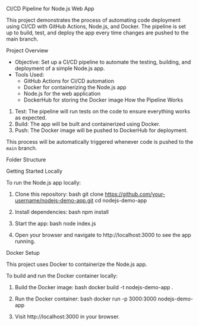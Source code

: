 
 CI/CD Pipeline for Node.js Web App

This project demonstrates the process of automating code deployment using CI/CD with GitHub Actions, Node.js, and Docker. The pipeline is set up to build, test, and deploy the app every time changes are pushed to the main branch.

 Project Overview

- Objective: Set up a CI/CD pipeline to automate the testing, building, and deployment of a simple Node.js app.
- Tools Used:
  - GitHub Actions for CI/CD automation
  - Docker for containerizing the Node.js app
  - Node.js for the web application
  - DockerHub for storing the Docker image
 How the Pipeline Works

1. Test: The pipeline will run tests on the code to ensure everything works as expected.
2. Build: The app will be built and containerized using Docker.
3. Push: The Docker image will be pushed to DockerHub for deployment.

This process will be automatically triggered whenever code is pushed to the `main` branch.

 Folder Structure


Getting Started Locally

To run the Node.js app locally:

1. Clone this repository:
   bash
   git clone https://github.com/your-username/nodejs-demo-app.git
   cd nodejs-demo-app
   

2. Install dependencies:
   bash
   npm install
   

3. Start the app:
   bash
   node index.js
   

4. Open your browser and navigate to http://localhost:3000 to see the app running.

 Docker Setup

This project uses Docker to containerize the Node.js app.

 To build and run the Docker container locally:

1. Build the Docker image:
   bash
   docker build -t nodejs-demo-app .
   

2. Run the Docker container:
   bash
   docker run -p 3000:3000 nodejs-demo-app
   

3. Visit http://localhost:3000 in your browser.



